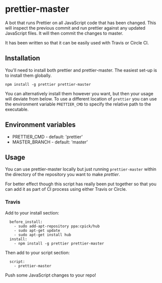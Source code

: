 # prettier-master

A bot that runs Prettier on all JavaScript code that has been changed. This
will inspect the previous commit and run prettier against any updated JavaScript
files. It will then commit the changes to master.

It has been written so that it can be easily used with Travis or Circle CI.

## Installation

You'll need to install both prettier and prettier-master. The easiest set-up is
to install them globally.

`npm install -g prettier prettier-master`

You can alternatively install them however you want, but then your usage will
deviate from below. To use a different location of `prettier` you can use the
environment variable `PRETTIER_CMD` to specify the relative path to the
executable.

## Environment variables

 - PRETTIER_CMD - default: 'prettier'
 - MASTER_BRANCH - default: 'master'

## Usage

You can use prettier-master locally but just running `prettier-master` within
the directory of the repository you want to make *prettier*.

For better effect though this script has really been put together so that you
can add it as part of CI process using either Travis or Circle.

### Travis

Add to your install section:

```
  before_install:
    - sudo add-apt-repository ppa:cpick/hub
    - sudo apt-get update
    - sudo apt-get install hub
  install:
    - npm install -g prettier prettier-master
```

Then add to your script section:

```
  script:
    - prettier-master
```

Push some JavaScript changes to your repo!
